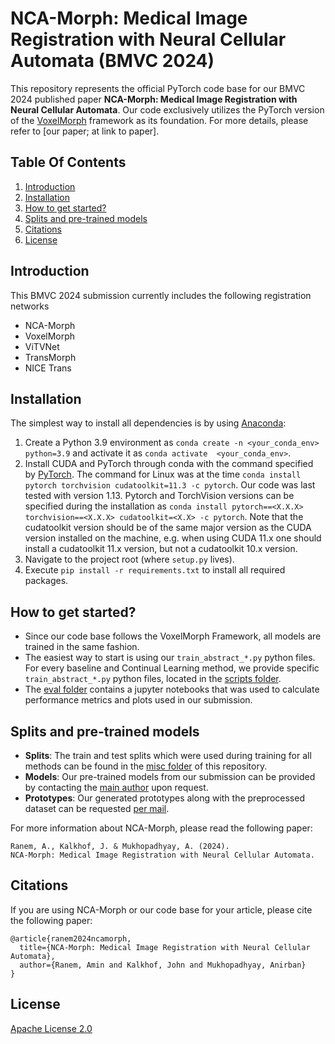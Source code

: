 # NCA-Morph: Medical Image Registration with Neural Cellular Automata (BMVC 2024)

This repository represents the official PyTorch code base for our BMVC 2024 published paper **NCA-Morph: Medical Image Registration with Neural Cellular Automata**. Our code exclusively utilizes the PyTorch version of the [VoxelMorph](https://github.com/voxelmorph/voxelmorph) framework as its foundation. For more details, please refer to [our paper; at link to paper].


## Table Of Contents

1. [Introduction](#introduction)
2. [Installation](#installation)
3. [How to get started?](#how-to-get-started)
4. [Splits and pre-trained models](#splits-and-pre-trained-models)
5. [Citations](#citations)
6. [License](#license)

## Introduction

This BMVC 2024 submission currently includes the following registration networks
* NCA-Morph
* VoxelMorph
* ViTVNet
* TransMorph
* NICE Trans

## Installation

The simplest way to install all dependencies is by using [Anaconda](https://conda.io/projects/conda/en/latest/index.html):

1. Create a Python 3.9 environment as `conda create -n <your_conda_env> python=3.9` and activate it as `conda activate  <your_conda_env>`.
2. Install CUDA and PyTorch through conda with the command specified by [PyTorch](https://pytorch.org/). The command for Linux was at the time `conda install pytorch torchvision cudatoolkit=11.3 -c pytorch`. Our code was last tested with version 1.13. Pytorch and TorchVision versions can be specified during the installation as `conda install pytorch==<X.X.X> torchvision==<X.X.X> cudatoolkit=<X.X> -c pytorch`. Note that the cudatoolkit version should be of the same major version as the CUDA version installed on the machine, e.g. when using CUDA 11.x one should install a cudatoolkit 11.x version, but not a cudatoolkit 10.x version.
3. Navigate to the project root (where `setup.py` lives).
4. Execute `pip install -r requirements.txt` to install all required packages.


## How to get started?
- Since our code base follows the VoxelMorph Framework, all models are trained in the same fashion.
- The easiest way to start is using our `train_abstract_*.py` python files. For every baseline and Continual Learning method, we provide specific `train_abstract_*.py` python files, located in the [scripts folder](https://github.com/MECLabTUDA/NCA-Morph/tree/main/scripts/examples).
- The [eval folder](https://github.com/MECLabTUDA/NCA-Morph/tree/main/eval) contains a jupyter notebooks that was used to calculate performance metrics and plots used in our submission.


## Splits and pre-trained models
- **Splits**: The train and test splits which were used during training for all methods can be found in the [misc folder](https://github.com/MECLabTUDA/NCA-Morph/tree/main/misc/list_files) of this repository.
- **Models**: Our pre-trained models from our submission can be provided by contacting the [main author](mailto:amin.ranem@tu-darmstadt.de) upon request.
- **Prototypes**: Our generated prototypes along with the preprocessed dataset can be requested [per mail](mailto:amin.ranem@tu-darmstadt.de).

For more information about NCA-Morph, please read the following paper:
```
Ranem, A., Kalkhof, J. & Mukhopadhyay, A. (2024).
NCA-Morph: Medical Image Registration with Neural Cellular Automata.
```

## Citations
If you are using NCA-Morph or our code base for your article, please cite the following paper:
```
@article{ranem2024ncamorph,
  title={NCA-Morph: Medical Image Registration with Neural Cellular Automata},
  author={Ranem, Amin and Kalkhof, John and Mukhopadhyay, Anirban}
}
```

## License

[Apache License 2.0](https://choosealicense.com/licenses/apache-2.0/)
